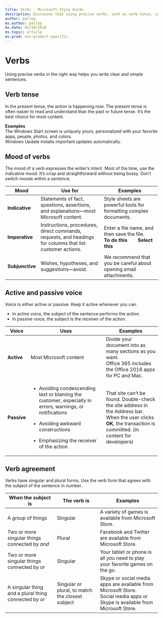 ```yaml
---
title: Verbs - Microsoft Style Guide
description: Discusses that using precise verbs, such as verb tense, in the right way helps you write clear and simple sentences.
author: pallep
ms.author: pallep
ms.date: 01/19/2018
ms.topic: article
ms.prod: non-product-specific
---
```


# Verbs

 Using precise verbs in the right way helps you write clear and simple sentences.

## Verb tense

In
the present tense, the action is happening now. The present tense
is often easier to read and understand than the past or future
tense. It’s the best choice for most content. 

**Examples**  
The Windows Start screen is uniquely yours, personalized with your favorite apps, people, photos, and colors.  
Windows Update installs important updates automatically.

## Mood of verbs

The
mood of a verb expresses the writer’s intent. Most of the time,
use the indicative mood. It’s crisp and straightforward without
being bossy. Don’t switch moods within a sentence.


|    **Mood**     |                                                **Use for**                                                |                                                       **Examples**                                                        |
|-----------------|-----------------------------------------------------------------------------------------------------------|---------------------------------------------------------------------------------------------------------------------------|
| **Indicative**  |            Statements of fact, questions, assertions, and explanations—most Microsoft content.            |                             Style sheets are powerful tools for formatting complex documents.                             |
| **Imperative**  | Instructions, procedures, direct commands, requests, and headings for columns that list customer actions. | Enter a file name, and then save the file.<br />**To do this&nbsp;&nbsp;&nbsp;&nbsp;&nbsp;&nbsp;&nbsp;&nbsp;Select this** |
| **Subjunctive** |                                Wishes, hypotheses, and suggestions—avoid.                                 |                             We recommend that you be careful about opening email attachments.                             |

## Active and passive voice

Voice is either active or passive. Keep it active whenever you can.

  - In active voice, the subject of the sentence performs the action. 
  - In passive voice, the subject is the receiver of the action.

|  **Voice**  |                                                                                                             **Uses**                                                                                                              |                                                                              **Examples**                                                                               |
|-------------|-----------------------------------------------------------------------------------------------------------------------------------------------------------------------------------------------------------------------------------|-------------------------------------------------------------------------------------------------------------------------------------------------------------------------|
| **Active**  |                                                                                                      Most Microsoft content                                                                                                       |                         Divide your document into as many sections as you want. <br />Office 365 includes the Office 2016 apps for PC and Mac.                          |
| **Passive** | <ul><li>Avoiding condescending text or blaming the customer, especially in errors, warnings, or notifications</ul></li> <ul><li>Avoiding awkward constructions</ul></li> <ul><li>Emphasizing the receiver of the action</ul></li> | That site can’t be found. Double-check the site address in the Address bar.<br />When the user clicks **OK**, the transaction is committed. (in content for developers) |

## Verb agreement

Verbs
have singular and plural forms. Use the verb form that
agrees with the subject of the sentence in number. 


|                **When the subject is**                |                 **The verb is**                  |                                                           **Examples**                                                            |
|-------------------------------------------------------|--------------------------------------------------|-----------------------------------------------------------------------------------------------------------------------------------|
|                   A group of things                   |                     Singular                     |                                       A variety of games is available from Microsoft Store.                                       |
|    Two or more singular things connected by *and*     |                      Plural                      |                                     Facebook and Twitter are available from Microsoft Store.                                      |
|     Two or more singular things connected by *or*     |                     Singular                     |                            Your tablet or phone is all you need to play your favorite games on the go.                            |
| A singular thing and a plural thing connected by *or* | Singular or plural, to match the closest subject | Skype or social media apps are available from Microsoft Store.<br />Social media apps or Skype is available from Microsoft Store. |

